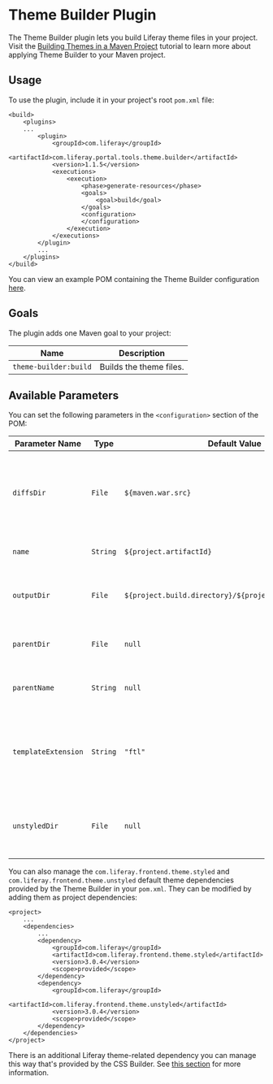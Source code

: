 # Theme Builder Plugin [](id=theme-builder-plugin)

The Theme Builder plugin lets you build Liferay theme files in your project.
Visit the
[Building Themes in a Maven Project](/develop/tutorials/-/knowledge_base/7-0/building-themes-in-a-maven-project)
tutorial to learn more about applying Theme Builder to your Maven project.

## Usage [](id=usage)

To use the plugin, include it in your project's root `pom.xml` file:

    <build>
        <plugins>
        ...
            <plugin>
                <groupId>com.liferay</groupId>
                <artifactId>com.liferay.portal.tools.theme.builder</artifactId>
                <version>1.1.5</version>
                <executions>
                    <execution>
                        <phase>generate-resources</phase>
                        <goals>
                            <goal>build</goal>
                        </goals>
                        <configuration>
                        </configuration>
                    </execution>
                </executions>
            </plugin>
            ...
        </plugins>
    </build>

You can view an example POM containing the Theme Builder configuration
[here](https://github.com/liferay/liferay-portal/blob/master/modules/util/portal-tools-theme-builder/samples/pom.xml).

## Goals [](id=goals)

The plugin adds one Maven goal to your project:

Name | Description
---- | -----------
`theme-builder:build` |  Builds the theme files.

## Available Parameters [](id=available-parameters)

You can set the following parameters in the `<configuration>` section of the
POM:

Parameter Name | Type | Default Value | Description
------------- | ---- | ------------- | -----------
`diffsDir` | `File` | `${maven.war.src}` | The directory that contains the files to copy over the parent theme.
`name` | `String` | `${project.artifactId}` | The name of the new theme.
`outputDir` | `File` | `${project.build.directory}/${project.build.finalName}` | The directory where to build the theme.
`parentDir` | `File` | `null` | The directory of the parent theme.
`parentName` | `String` | `null` | The name of the parent theme.
`templateExtension` | `String` | `"ftl"` |  The extension of the template files, usually `"ftl"` or `"vm"`.
`unstyledDir` | `File` | `null` | The directory of [Liferay Frontend Theme Unstyled](https://github.com/liferay/liferay-portal/tree/master/modules/apps/foundation/frontend-theme/frontend-theme-unstyled).

You can also manage the `com.liferay.frontend.theme.styled` and
`com.liferay.frontend.theme.unstyled` default theme dependencies provided by the
Theme Builder in your `pom.xml`. They can be modified by adding them as project
dependencies:

    <project>
        ...
        <dependencies>
            ...
            <dependency>
                <groupId>com.liferay</groupId>
                <artifactId>com.liferay.frontend.theme.styled</artifactId>
                <version>3.0.4</version>
                <scope>provided</scope>
            </dependency>
            <dependency>
                <groupId>com.liferay</groupId>
                <artifactId>com.liferay.frontend.theme.unstyled</artifactId>
                <version>3.0.4</version>
                <scope>provided</scope>
            </dependency>
        </dependencies>
    </project>

There is an additional Liferay theme-related dependency you can manage this
way that's provided by the CSS Builder. See
[this section](/develop/reference/-/knowledge_base/7-1/css-builder-plugin) for
more information.